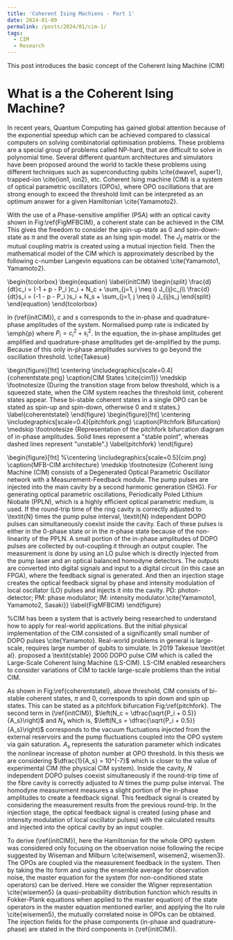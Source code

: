 ```yaml
---
title: 'Coherent Ising Machiens - Part 1'
date: 2024-01-09
permalink: /posts/2024/01/cim-1/
tags:
  - CIM
  - Research
---
```


This post introduces the basic concept of the Coherent Ising Machine (CIM)

What is a the Coherent Ising Machine?
======

In recent years, Quantum Computing has gained global attention because of the exponential speedup which can be achieved compared to classical computers on solving combinatorial optimisation problems. These problems are a special group of problems called NP-hard, that are difficult to solve in polynomial time. Several different quantum architectures and simulators have been proposed around the world to tackle these problems using different techniques such as superconducting qubits \cite{dwave1, super1}, trapped-ion \cite{ion1, ion2}, etc. Coherent Ising machine (CIM) is a system of optical parametric oscillators (OPOs), where OPO oscillations that are strong enough to exceed the threshold limit can be interpreted as an optimum answer for a given Hamiltonian \cite{Yamamoto2}.

With the use of a Phase-sensitive amplifier (PSA) with an optical cavity shown in Fig:\ref{FigMFBCIM}, a coherent state can be achieved in the CIM. This gives the freedom to consider the spin-up-state as 0 and spin-down-state as $\pi$ and the overall state as an Ising spin model. The $J_{ij}$ matrix or the mutual coupling matrix is created using a mutual injection field. Then the mathematical model of the CIM which is approximately described by the following c-number Langevin equations can be obtained \cite{Yamamoto1, Yamamoto2}.

\begin{tcolorbox}
\begin{equation}
\label{initCIM}
\begin{split}
        \frac{d}{dt}c_i = (-1 + p - P_i )c_i + N_c + \sum_{j=1, j \neq i} J_{ij}c_j\\\\
        \frac{d}{dt}s_i = (-1 - p - P_i )s_i + N_s + \sum_{j=1, j \neq i} J_{ij}s_j
\end{split}
\end{equation}
\end{tcolorbox}

In (\ref{initCIM}), $c$ and $s$ corresponds to the in-phase and quadrature-phase amplitudes of the system. Normalised pump rate is indicated by \emph{p} where $P_i = c_i^2 + s_i^2$. In the equation, the in-phase amplitudes get amplified and quadrature-phase amplitudes get de-amplified by the pump. Because of this only in-phase amplitudes survives to go beyond the oscillation threshold. \cite{Takesue}

\begin{figure}[!ht]
    \centering
    \includegraphics[scale=0.4]{coherentstate.png}
    \caption{CIM States \cite{cim1}}
    \medskip
    \footnotesize
    {During the transition stage from below threshold, which is a squeezed state, when the CIM system reaches the threshold limit, coherent states appear. These bi-stable coherent states in a single OPO can be stated as spin-up and spin-down, otherwise 0 and $\pi$ states.}
    \label{coherentstatel}
\end{figure}
\begin{figure}[!ht]
    \centering
    \includegraphics[scale=0.4]{pitchfork.png}
    \caption{Pitchfork Bifurcation}
    \medskip
    \footnotesize
    {Representation of the pitchfork bifurcation diagram of in-phase amplitudes. Solid lines represent a "stable point", whereas dashed lines represent "unstable".}
    \label{pitchfork}
\end{figure}

\begin{figure}[!ht]
    %\centering
    \includegraphics[scale=0.5]{cim.png}
    \caption{MFB-CIM architecture}
    \medskip
    \footnotesize
    {Coherent Ising Machine (CIM) consists of a Degenerated Optical Parametric Oscillator network with a Measurement-Feedback module. The pump pulses are injected into the main cavity by a second harmonic generation (SHG). For generating optical parametric oscillations, Periodically Poled Lithium Niobate (PPLN), which is a highly efficient optical parametric medium, is used.  If the round-trip time of the ring cavity is correctly adjusted to \textit{N} times the pump pulse interval, \textit{N} independent DOPO pulses can simultaneously coexist inside the cavity. Each of these pulses is either in the $0$-phase state or in the $\pi$-phase state because of the non-linearity of the PPLN. A small portion of the in-phase amplitudes of DOPO pulses are collected by out-coupling it through an output coupler. The measurement is done by using an LO pulse which is directly injected from the pump laser and an optical balanced homodyne detectors. The outputs are converted into digital signals and input to a digital circuit (in this case an FPGA), where the feedback signal is generated.  And then an injection stage creates the optical feedback signal by phase and intensity modulation of local oscillator (LO) pulses and injects it into the cavity. PD: photon-detector; PM: phase modulator; IM: intensity modulator.\cite{Yamamoto1, Yamamoto2, Sasaki}}
    \label{FigMFBCIM}
\end{figure}

%CIM has been a system that is actively being researched to understand how to apply for real-world applications. But the initial physical implementation of the CIM consisted of a significantly small number of DOPO pulses \cite{Yamamoto}. Real-world problems in general is large-scale, requires large number of qubits to simulate. In 2019 Takesue \textit{et al}. proposed a \textit{stable} 2000 DOPO pulse CIM which is called the Large-Scale Coherent Ising Machine (LS-CIM).  LS-CIM enabled researchers to consider variations of CIM to tackle large-scale problems than the initial CIM.

As shown in Fig:\ref{coherentstatel}, above threshold, CIM consists of bi-stable coherent states, $\pi$ and 0, corresponds to spin down and spin up states. This can be stated as a pitchfork bifurcation Fig:\ref{pitchfork}. The second term in (\ref{initCIM}), $\left(N_c = \dfrac{\sqrt{P_i + 0.5}}{A_s}\right)$ and $N_s$ which is, $\left(N_s = \dfrac{\sqrt{P_i + 0.5}}{A_s}\right)$ corresponds to the vacuum fluctuations injected from the external reservoirs and the pump fluctuations coupled into the OPO system via gain saturation. $A_s$ represents the saturation parameter which indicates the nonlinear increase of photon number at OPO threshold. In this thesis we are considering $\dfrac{1}{A_s} = 10^{-7}$ which is closer to the value of experimental CIM (the physical CIM system). 
Inside the cavity, $N$ independent DOPO pulses coexist simultaneously if the round-trip time of the fibre cavity is correctly adjusted to $N$ times the pump pulse interval. The homodyne measurement measures a slight portion of the in-phase amplitudes to create a feedback signal. This feedback signal is created by considering the measurement results from the previous round-trip. In the injection stage, the optical feedback signal is created (using phase and intensity modulation of local oscillator pulses) with the calculated results and injected into the optical cavity by an input coupler.

To derive (\ref{initCIM}), here the Hamiltonian for the whole OPO system was considered only focusing on the observation noise following the recipe suggested by Wiseman and Milburn \cite{wisemen1, wisemen2, wisemen3}. The OPOs are coupled via the measurement feedback in the system. Then by taking the Ito form and using the ensemble average for observation noise, the master equation for the system (for non-conditioned state operators) can be derived. Here we consider the Wigner representation \cite{wisemen5} (a quasi-probability distribution function which results in Fokker-Plank equations when applied to the master equation) of the state operators in the master equation mentioned earlier, and applying the Ito rule \cite{wisemen5}, the mutually correlated noise in OPOs can be obtained.  The injection fields for the phase components (in-phase and quadrature-phase) are stated in the third components in (\ref{initCIM}).